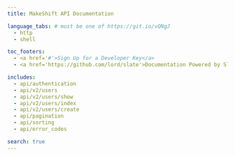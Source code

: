 ```yaml
---
title: MakeShift API Documentation

language_tabs: # must be one of https://git.io/vQNgJ
  - http
  - shell

toc_footers:
  - <a href='#'>Sign Up for a Developer Key</a>
  - <a href='https://github.com/lord/slate'>Documentation Powered by Slate</a>

includes:
  - api/authentication
  - api/v2/users
  - api/v2/users/show
  - api/v2/users/index
  - api/v2/users/create
  - api/pagination
  - api/sorting
  - api/error_codes

search: true
---
```


